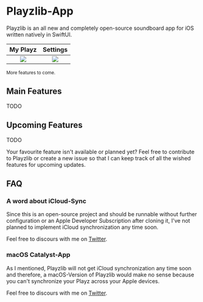 # Playzlib-App
Playzlib is an all new and completely open-source soundboard app for iOS written natively in SwiftUI.

My Playz                    |  Settings
:-------------------------:|:-------------------------:
![](https://imgur.com/XvEdeFB.png)  |  ![](https://imgur.com/NbeF4ca.png)

<sup>More features to come.</sup>

## Main Features
TODO

## Upcoming Features
TODO

Your favourite feature isn't available or planned yet?
Feel free to contribute to Playzlib or create a new issue so that I can keep track of all the wished features for upcoming updates.

## FAQ

### A word about iCloud-Sync
Since this is an open-source project and should be runnable without further configuration or an Apple Developer Subscription after cloning it, I've not planned to implement iCloud synchronization any time soon.

Feel free to discours with me on [Twitter](https://twitter.com/LaurensKDev).

### macOS Catalyst-App
As I mentioned, Playzlib will not get iCloud synchronization any time soon and therefore, a macOS-Version of Playzlib would make no sense because you can't synchronize your Playz across your Apple devices.

Feel free to discours with me on [Twitter](https://twitter.com/LaurensKDev).
